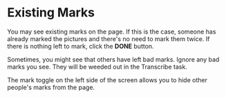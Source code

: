 # Existing Marks

You may see existing marks on the page. If this is the case, someone has already marked the pictures and there's no need to mark them twice. If there is nothing left to mark, click the **DONE** button. 

Sometimes, you might see that others have left bad marks. Ignore any bad marks you see. They will be weeded out in the Transcribe task.  

The mark toggle on the left side of the screen allows you to hide other people's marks from the page.